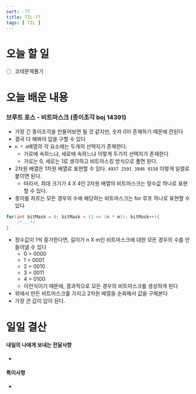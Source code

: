 ```yaml
---
sort: -77
title: TIL-77
tags: [ TIL ]
---
```


# 오늘 할 일

- [ ] 코테문제풀기

# 오늘 배운 내용  

### 브루트 포스 - 비트마스크 (종이조각 boj 14391)

* 가장 긴 종이조각을 만들어보면 될 것 같지만, 숫자 0이 존재하기 때문에 안된다
* 결국 다 해봐야 답을 구할 수 있다
* `n * m`배열의 각 요소에는 두개의 선택지가 존재한다. 
  * 가로에 속하느냐, 세로에 속하느냐 이렇게 두가지 선택지가 존재한다
  * 가로는 0, 세로는 1로 생각하고 비트마스킹 방식으로 풀면 된다.
* 2차원 배열은 1차원 배열로 표현할 수 있다. `4937 2591 3846 9150` 이렇게 일렬로 붙이면 된다.
  * 따라서, 최대 크기가 4 X 4인 2차원 배열의 비트마스크는 정수값 하나로 표현할 수 있다.
* 종이를 자르는 모든 경우의 수에 해당하는 비트마스크는 for 루프 하나로 표현할 수 있다

```java
for(int bitMask = 0; bitMask < (1 << (n * m)); bitMask++){
    /*...*/
}
```

* 정수값이 1씩 증가한다면, 길이가 n X m인 비트마스크에 대한 모든 경우의 수를 만들어낼 수 있다
  * 0 = 0000
  * 1 = 0001
  * 2 = 0010
  * 3 = 0011
  * 4 = 0100
  * 이런식이기 때문에, 결과적으로 모든 경우의 비트마스크를 생성하게 된다
* 위에서 만든 비트마스크를 가지고 2차원 배열을 순회해서 값을 구해본다
* 가장 큰 값이 답이 된다.

# 일일 결산

#### 내일의 나에게 보내는 전달사항

* 

#### 특이사항

* 

